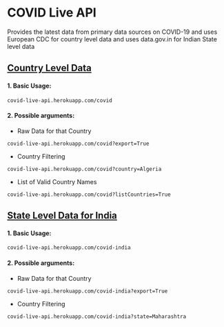 # COVID Live API
Provides the latest data from primary data sources on COVID-19 and uses European CDC for country level data and uses data.gov.in for Indian State level data

## <ins>Country Level Data</ins>
#### 1. Basic Usage:
````
covid-live-api.herokuapp.com/covid
````
#### 2. Possible arguments:
- Raw Data for that Country
````
covid-live-api.herokuapp.com/covid?export=True
````
- Country Filtering
````
covid-live-api.herokuapp.com/covid?country=Algeria
````
- List of Valid Country Names
````
covid-live-api.herokuapp.com/covid?listCountries=True
````

## <ins>State Level Data for India</ins>
#### 1. Basic Usage:
````
covid-live-api.herokuapp.com/covid-india
````
#### 2. Possible arguments:
- Raw Data for that Country
````
covid-live-api.herokuapp.com/covid-india?export=True
````
- Country Filtering
````
covid-live-api.herokuapp.com/covid-india?state=Maharashtra
````
